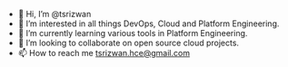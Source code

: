 - 👋 Hi, I’m @tsrizwan
- 👀 I’m interested in all things DevOps, Cloud and Platform Engineering.
- 🌱 I’m currently learning various tools in Platform Engineering.
- 💞️ I’m looking to collaborate on open source cloud projects.
- 📫 How to reach me tsrizwan.hce@gmail.com

<!---
tsrizwan/tsrizwan is a ✨ special ✨ repository because its `README.md` (this file) appears on your GitHub profile.
You can click the Preview link to take a look at your changes.
--->
